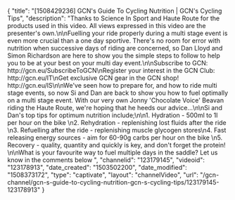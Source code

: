{
    "title": "[1508429236] GCN's Guide To Cycling Nutrition | GCN's Cycling Tips",
    "description": "Thanks to Science In Sport and Haute Route for the products used in this video. All views expressed in this video are the presenter's own.\n\nFuelling your ride properly during a multi stage event is even more crucial than a one day sportive. There's no room for error with nutrition when successive days of riding are concerned, so Dan Lloyd and Simon Richardson are here to show you the simple steps to follow to help you to be at your best on your multi day event.\n\nSubscribe to GCN: http:\/\/gcn.eu\/SubscribeToGCN\nRegister your interest in the GCN Club: http:\/\/gcn.eu\/lT\nGet exclusive GCN gear in the GCN shop! http:\/\/gcn.eu\/lS\n\nWe've seen how to prepare for, and how to ride multi stage events, so now Si and Dan are back to show you how to fuel optimally on a multi stage event. With our very own Jonny 'Chocolate Voice' Beavan riding the Haute Route, we're hoping that he heeds our advice...\n\nSi and Dan's top tips for optimum nutrition include;\n\n1. Hydration - 500ml to 1l per hour on the bike \n2. Rehydration - replenishing lost fluids after the ride \n3. Refuelling after the ride - replenishing muscle glycogen stores\n4. Fast releasing energy sources - aim for 60-90g carbs per hour on the bike \n5. Recovery - quality, quantity and quickly is key, and don't forget the protein! \n\nWhat is your favourite way to fuel multiple days in the saddle? Let us know in the comments below ",
    "channelid": "123179145",
    "videoid": "123178913",
    "date_created": "1503502200",
    "date_modified": "1508373172",
    "type": "captivate",
    "layout": "channelVideo",
    "url": "\/gcn-channel\/gcn-s-guide-to-cycling-nutrition-gcn-s-cycling-tips\/123179145-123178913"
}